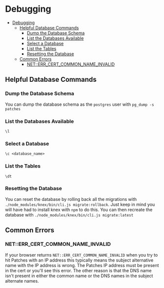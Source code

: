 # Debugging

- [Debugging](#debugging)
  - [Helpful Database Commands](#helpful-database-commands)
    - [Dump the Database Schema](#dump-the-database-schema)
    - [List the Databases Available](#list-the-databases-available)
    - [Select a Database](#select-a-database)
    - [List the Tables](#list-the-tables)
    - [Resetting the Database](#resetting-the-database)
  - [Common Errors](#common-errors)
    - [NET::ERR\_CERT\_COMMON\_NAME\_INVALID](#neterr_cert_common_name_invalid)

## Helpful Database Commands

### Dump the Database Schema

You can dump the database schema as the `postgres` user with `pg_dump -s patches`

### List the Databases Available

`\l`

### Select a Database

`\c <database_name>`

### List the Tables

`\dt`

### Resetting the Database

You can reset the database by rolling back all the migrations with `./node_modules/knex/bin/cli.js migrate:rollback`. Just keep in mind you will have had to install knex with `npm` to do this. You can then recreate the database with `./node_modules/knex/bin/cli.js migrate:latest`

## Common Errors

### NET::ERR_CERT_COMMON_NAME_INVALID

If your browser returns `NET::ERR_CERT_COMMON_NAME_INVALID` when you try to hit Patches with an IP address this typically means the subject alternative name with the IP address is wrong. The Patches IP address must be present in the cert or you'll see this error. The other reason is that the DNS name isn't present in either the common name or the DNS names in the subject alternate names.
